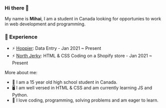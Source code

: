 ### Hi there 👋
My name is **Mihai**, I am a student in Canada looking for opportunies to work in web development and programming.

<h3>🔭 Experience</h3>

- ⚡ <a href="https://www.hoppier.com/">Hoppier</a>: Data Entry - Jan 2021 ~ Present
- ⚡ <a href="https://northjerky.com/products/wholesale-club">North Jerky</a>: HTML & CSS Coding on a Shopify store - Jan 2021 ~ Present

More about me:

- 🏫 I am a 15 year old high school student in Canada. <br>
- 🖥️ I am well versed in HTML & CSS and am currently learning JS and Python. <br>
- 🧠 I love coding, programming, solving problems and am eager to learn.

<!--
**mihai8/mihai8** is a ✨ _special_ ✨ repository because its `README.md` (this file) appears on your GitHub profile.

Here are some ideas to get you started:

- 🔭 I’m currently working on ...
- 🌱 I’m currently learning ...
- 👯 I’m looking to collaborate on ...
- 🤔 I’m looking for help with ...
- 💬 Ask me about ...
- 📫 How to reach me: ...
- 😄 Pronouns: ...
- ⚡ Fun fact: ...
-->
